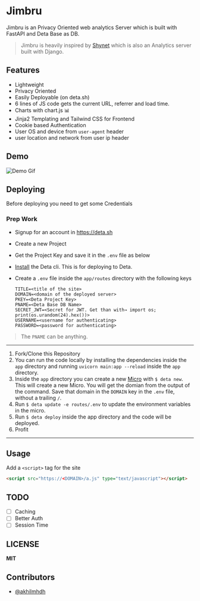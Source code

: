 # Jimbru

Jimbru is an Privacy Oriented web analytics Server which is built with FastAPI and Deta Base as DB.

> Jimbru is heavily inspired by [Shynet](https://github.com/milesmcc/shynet) which is also an Analytics server built with Django.

## Features

- Lightweight
- Privacy Oriented
- Easily Deployable (on deta.sh)
- 6 lines of JS code gets the current URL, referrer and load time.
- Charts with chart.js 📊
- Jinja2 Templating and Tailwind CSS for Frontend
- Cookie based Authentication
- User OS and device from `user-agent` header
- user location and network from user ip header

## Demo

![Demo Gif](https://user-images.githubusercontent.com/40897573/99864902-1fb1c980-2bcc-11eb-81e6-49380d36d263.gif)

## Deploying

Before deploying you need to get some Credentials

### Prep Work
- Signup for an account in https://deta.sh
- Create a new Project 
- Get the Project Key and save it in the `.env` file as below
- [Install](https://docs.deta.sh/docs/cli/install) the Deta cli. This is for deploying to Deta.
- Create a `.env` file inside the `app/routes` directory with the following keys

    ```env
    TITLE=<title of the site>
    DOMAIN=<domain of the deployed server>
    PKEY=<Deta Project Key>
    PNAME=<Deta Base DB Name>
    SECRET_JWT=<Secret for JWT. Get than with→ import os; print(os.urandom(24).hex())>
    USERNAME=<username for authenticating>
    PASSWORD=<password for authenticating>
    ```

> The `PNAME` can be anything.

---

1. Fork/Clone this Repository
2. You can run the code locally by installing the dependencies inside the `app` directory and running `uvicorn main:app --reload` inside the `app` directory.
3. Inside the `app` directory you can create a new [Micro](https://docs.deta.sh/docs/micros/about) with `$ deta new`. This will create a new Micro. You will get the domian from the output of the command. Save that domain in the `DOMAIN` key in the `.env` file, without a trailing `/`.
4. Run `$ deta update -e routes/.env` to update the environment variables in the micro.
5. Run `$ deta deploy` inside the app directory and the code will be deployed.
6. Profit

---

## Usage

Add a `<script>` tag for the site

```html
<script src="https://<DOMAIN>/a.js" type="text/javascript"></script>
```

## TODO

- [ ] Caching
- [ ] Better Auth
- [ ] Session Time

## LICENSE

**MIT**

## Contributors

- [@akhilmhdh](https://github.com/akhilmhdh)